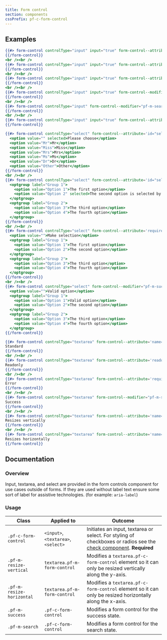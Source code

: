 ```yaml
---
title: Form control
section: components
cssPrefix: pf-c-form-control
---
```


## Examples
```hbs title=Input
{{#> form-control controlType="input" input="true" form-control--attribute='type="text" value="Standard" id="textInput1" aria-label="Standard input example"'}}
{{/form-control}}
<br /><br />
{{#> form-control controlType="input" input="true" form-control--attribute='readonly type="text" value="Readonly" id="textInput2" aria-label="Readonly input example"'}}
{{/form-control}}
<br /><br />
{{#> form-control controlType="input" input="true" form-control--attribute='required type="text" value="Error" id="textInput3" aria-invalid="true" aria-label="Error state input example"'}}
{{/form-control}}
<br /><br />
{{#> form-control controlType="input" input="true" form-control--modifier="pf-m-success" form-control--attribute='type="text" value="Success" id="textInput4" aria-label="Success state input example"'}}
{{/form-control}}
<br /><br />
{{#> form-control controlType="input" form-control--modifier="pf-m-search" form-control--attribute='type="search" id="search-input" name="search-input" aria-label="Search"'}}
{{/form-control}}
<br /><br />
{{#> form-control controlType="input" input="true" form-control--attribute='disabled type="text" value="Disabled" id="textInput5" aria-label="Disabled input example"'}}
{{/form-control}}
```

```hbs title=Select
{{#> form-control controlType="select" form-control--attribute='id="selectExample1" name="selectExample1" aria-label="select example"'}}
  <option value="" selected>Please choose</option>
  <option value="Mr">Mr</option>
  <option value="Miss">Miss</option>
  <option value="Mrs">Mrs</option>
  <option value="Ms">Ms</option>
  <option value="Dr">Dr</option>
  <option value="Other">Other</option>
{{/form-control}}
<br /><br />
{{#> form-control controlType="select" form-control--attribute='id="selectExample2" name="selectExample2" aria-label="select group example"'}}
  <optgroup label="Group 1">
    <option value="Option 1">The first option</option>
    <option value="Option 2" selected>The second option is selected by default</option>
  </optgroup>
  <optgroup label="Group 2">
    <option value="Option 3">The third option</option>
    <option value="Option 4">The fourth option</option>
  </optgroup>
{{/form-control}}
<br /><br />
{{#> form-control controlType="select" form-control--attribute='required aria-invalid="true" id="selectExample3" name="selectExample3" aria-label="error state select group example"'}}
  <option value="">Make selection</option>
  <optgroup label="Group 1">
    <option value="Option 1">The first option</option>
    <option value="Option 2">The second option</option>
  </optgroup>
  <optgroup label="Group 2">
    <option value="Option 3">The third option</option>
    <option value="Option 4">The fourth option</option>
  </optgroup>
{{/form-control}}
<br /><br />
{{#> form-control controlType="select" form-control--modifier="pf-m-success" form-control--attribute='id="selectExample4" name="selectExample4" aria-label="Success state select group example"'}}
  <option value="">Valid option</option>
  <optgroup label="Group 1">
    <option value="Option 1">Valid option</option>
    <option value="Option 2">The second option</option>
  </optgroup>
  <optgroup label="Group 2">
    <option value="Option 3">The third option</option>
    <option value="Option 4">The fourth option</option>
  </optgroup>
{{/form-control}}
```

```hbs title=Textarea
{{#> form-control controlType="textarea" form-control--attribute='name="textarea" id="textarea1" aria-label="Standard textarea example"'}}
Standard
{{/form-control}}
<br /><br />
{{#> form-control controlType="textarea" form-control--attribute='readonly name="textarea" id="textarea2" aria-label="Readonly textarea example"'}}
Readonly
{{/form-control}}
<br /><br />
{{#> form-control controlType="textarea" form-control--attribute='required name="textarea" id="textarea3" aria-label="Error state textarea example" aria-invalid="true"'}}
Error
{{/form-control}}
<br /><br />
{{#> form-control controlType="textarea" form-control--modifier="pf-m-success" form-control--attribute='name="textarea" id="textareasuccess" aria-label="Success state textarea example"'}}
Success
{{/form-control}}
<br /><br />
{{#> form-control controlType="textarea" form-control--attribute='name="textarea" id="textarea4" aria-label="Resize vertical textarea example"' form-control--modifier="pf-m-resize-vertical"}}
Resizes vertically
{{/form-control}}
<br /><br />
{{#> form-control controlType="textarea" form-control--attribute='name="textarea" id="textarea5" aria-label="Resize horizontal textarea example"' form-control--modifier="pf-m-resize-horizontal"}}
Resizes horizontally
{{/form-control}}
```

## Documentation
### Overview
Input, textarea, and select are provided in the form controls component for use cases outside of forms. If they are used without label text ensure some sort of label for assistive technologies. (for example: `aria-label`)

### Usage
| Class | Applied to | Outcome |
| -- | -- | -- |
| `.pf-c-form-control` | `<input>`,`<textarea>`, `<select>` |  Initiates an input, textarea or select. For styling of checkboxes or radios see the [check component](/documentation/core/components/check). **Required**  |
| `.pf-m-resize-vertical` | `textarea.pf-m-form-control` | Modifies a `textarea.pf-c-form-control` element so it can only be resized vertically along the y-axis. |
| `.pf-m-resize-horizontal` | `textarea.pf-m-form-control` | Modifies a `textarea.pf-c-form-control` element so it can only be resized horizontally along the x-axis. |
| `.pf-m-success` | `.pf-c-form-control` | Modifies a form control for the success state. |
| `.pf-m-search` | `.pf-c-form-control` | Modifies a form control for the search state. |
